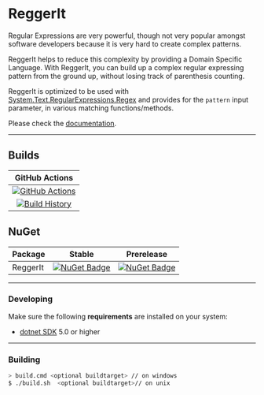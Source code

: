 # ReggerIt

Regular Expressions are very powerful, though not very popular amongst software developers because it is very hard to create complex patterns.

ReggerIt helps to reduce this complexity by providing a Domain Specific Language. With ReggerIt, you can build up a complex regular expressing pattern from the ground up, without losing track of parenthesis counting.

ReggerIt is optimized to be used with [System.Text.RegularExpressions.Regex](https://docs.microsoft.com/en-us/dotnet/api/system.text.regularexpressions.regex?view=net-5.0) and provides for the ``pattern`` input parameter, in various matching functions/methods.


Please check the [documentation](https://fjoppe.github.io/ReggerIt/).

---

## Builds

GitHub Actions |
:---: |
[![GitHub Actions](https://github.com/fjoppe/ReggerIt/workflows/Build%20master/badge.svg)](https://github.com/fjoppe/ReggerIt/actions?query=branch%3Amaster) |
[![Build History](https://buildstats.info/github/chart/fjoppe/ReggerIt)](https://github.com/fjoppe/ReggerIt/actions?query=branch%3Amaster) |

## NuGet 

Package | Stable | Prerelease
--- | --- | ---
ReggerIt | [![NuGet Badge](https://buildstats.info/nuget/ReggerIt)](https://www.nuget.org/packages/ReggerIt/) | [![NuGet Badge](https://buildstats.info/nuget/ReggerIt?includePreReleases=true)](https://www.nuget.org/packages/ReggerIt/)

---

### Developing

Make sure the following **requirements** are installed on your system:

- [dotnet SDK](https://www.microsoft.com/net/download/core) 5.0 or higher

---

### Building


```sh
> build.cmd <optional buildtarget> // on windows
$ ./build.sh  <optional buildtarget>// on unix
```




